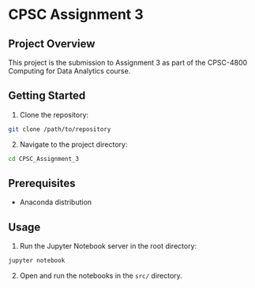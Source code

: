 # CPSC Assignment 3

## Project Overview

This project is the submission to Assignment 3 as part of the CPSC-4800 Computing for Data Analytics course.

## Getting Started

1. Clone the repository:
  ```sh
  git clone /path/to/repository
  ```
2. Navigate to the project directory:
  ```sh
  cd CPSC_Assignment_3
  ```

## Prerequisites
- Anaconda distribution

## Usage

1. Run the Jupyter Notebook server in the root directory:
  ```sh
  jupyter notebook
  ```
2. Open and run the notebooks in the `src/` directory.
